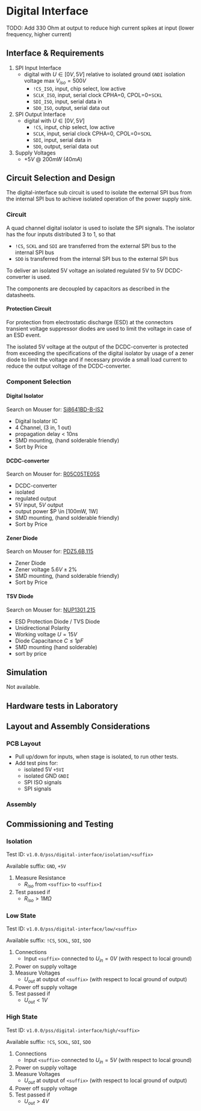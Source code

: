 # Digital Interface

TODO: Add 330 Ohm at output to reduce high current spikes at input (lower
frequency, higher current) 

## Interface & Requirements

1. SPI Input Interface
    - digital with $U \in [0V, 5V]$ relative to isolated ground `GNDI`
    isolation voltage max $V_{iso} = 500V$
        - `!CS_ISO`, input, chip select, low active
        - `SCLK_ISO`, input, serial clock CPHA=0, CPOL=0=`SCKL`
        - `SDI_ISO`, input, serial data in
        - `SDO_ISO`, output, serial data out
2. SPI Output Interface
    - digital with $U \in [0V, 5V]$
        - `!CS`, input, chip select, low active
        - `SCLK`, input, serial clock CPHA=0, CPOL=0=`SCKL`
        - `SDI`, input, serial data in
        - `SDO`, output, serial data out
3. Supply Voltages
    - $+5V$ @ $200mW$ ($40mA$)

## Circuit Selection and Design

The digital-interface sub circuit is used to isolate the external SPI bus from
the internal SPI bus to achieve isolated operation of the power supply sink.

### Circuit

A quad channel digital isolator is used to isolate the SPI signals. The
isolator has the four inputs distributed 3 to 1, so that

- `!CS`, `SCKL` and `SDI` are transferred from the external SPI bus to the
internal SPI bus
- `SDO` is transferred from the internal SPI bus to the external SPI bus

To deliver an isolated 5V voltage an isolated regulated 5V to 5V DCDC-converter
is used.

The components are decoupled by capacitors as described in the datasheets.

#### Protection Circuit

For protection from electrostatic discharge (ESD) at the connectors transient
voltage suppressor diodes are used to limit the voltage in case of an ESD
event.

The isolated 5V voltage at the output of the DCDC-converter is protected from
exceeding the specifications of the digital isolator by usage of a zener diode
to limit the voltage and if necessary provide a small load current to reduce
the output voltage of the DCDC-converter.

### Component Selection

#### Digital Isolator

Search on Mouser for: [Si8641BD-B-IS2](https://mou.sr/3VdrQv2)

- Digital Isolator IC
- 4 Channel, (3 in, 1 out)
- propagation delay < 10ns
- SMD mounting, (hand solderable friendly)
- Sort by Price

#### DCDC-converter

Search on Mouser for: [R05C05TE05S](https://mou.sr/4eUT3cS)

- DCDC-converter
- isolated
- regulated output
- $5V$ input, $5V$ output
- output power $P \in [100mW, 1W]
- SMD mounting, (hand solderable friendly)
- Sort by Price

#### Zener Diode

Search on Mouser for: [PDZ5.6B,115](https://mou.sr/3B8nGxS)

- Zener Diode
- Zener voltage $5.6V \pm 2 \%$
- SMD mounting, (hand solderable friendly)
- Sort by Price

#### TSV Diode

Search on Mouser for: [NUP1301,215](https://mou.sr/41gzskh)

- ESD Protection Diode / TVS Diode
- Unidirectional Polarity
- Working voltage $U = 15V$
- Diode Capacitance $C \leq 1pF$
- SMD mounting (hand solderable)
- sort by price

## Simulation

Not available.

## Hardware tests in Laboratory

## Layout and Assembly Considerations

### PCB Layout

- Pull up/down for inputs, when stage is isolated, to run other tests.
- Add test pins for:
    - isolated 5V `+5VI`
    - isolated GND `GNDI`
    - SPI ISO signals
    - SPI signals

### Assembly

## Commissioning and Testing

### Isolation

Test ID: `v1.0.0/pss/digital-interface/isolation/<suffix>`

Available suffix: `GND`, `+5V`

1. Measure Resistance
    - $R_{iso}$ from `<suffix>` to `<suffix>I`
2. Test passed if
    - $R_{iso} > 1 M\Omega$

### Low State

Test ID: `v1.0.0/pss/digital-interface/low/<suffix>`

Available suffix: `!CS`, `SCKL`, `SDI`, `SDO`

1. Connections
    - Input `<suffix>` connected to $U_{in} = 0V$ (with respect to local ground)
2. Power on supply voltage
3. Measure Voltages
    - $U_{out}$ at output of `<suffix>` (with respect to local ground of output)
4. Power off supply voltage
5. Test passed if
    - $U_{out} < 1V$

### High State

Test ID: `v1.0.0/pss/digital-interface/high/<suffix>`

Available suffix: `!CS`, `SCKL`, `SDI`, `SDO`

1. Connections
    - Input `<suffix>` connected to $U_{in} = 5V$ (with respect to local ground)
2. Power on supply voltage
3. Measure Voltages
    - $U_{out}$ at output of `<suffix>` (with respect to local ground of output)
4. Power off supply voltage
5. Test passed if
    - $U_{out} > 4V$
